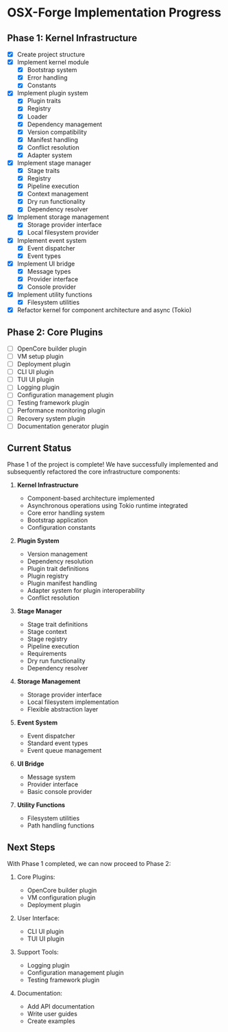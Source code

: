 # OSX-Forge Implementation Progress

## Phase 1: Kernel Infrastructure

- [x] Create project structure
- [x] Implement kernel module
  - [x] Bootstrap system
  - [x] Error handling
  - [x] Constants
- [x] Implement plugin system
  - [x] Plugin traits
  - [x] Registry
  - [x] Loader
  - [x] Dependency management
  - [x] Version compatibility
  - [x] Manifest handling
  - [x] Conflict resolution
  - [x] Adapter system
- [x] Implement stage manager
  - [x] Stage traits
  - [x] Registry
  - [x] Pipeline execution
  - [x] Context management
  - [x] Dry run functionality
  - [x] Dependency resolver
- [x] Implement storage management
  - [x] Storage provider interface
  - [x] Local filesystem provider
- [x] Implement event system
  - [x] Event dispatcher
  - [x] Event types
- [x] Implement UI bridge
  - [x] Message types
  - [x] Provider interface
  - [x] Console provider
- [x] Implement utility functions
  - [x] Filesystem utilities
 - [x] Refactor kernel for component architecture and async (Tokio)
 
 ## Phase 2: Core Plugins

- [ ] OpenCore builder plugin
- [ ] VM setup plugin
- [ ] Deployment plugin
- [ ] CLI UI plugin
- [ ] TUI UI plugin
- [ ] Logging plugin
- [ ] Configuration management plugin
- [ ] Testing framework plugin
- [ ] Performance monitoring plugin
- [ ] Recovery system plugin
- [ ] Documentation generator plugin

## Current Status

Phase 1 of the project is complete! We have successfully implemented and subsequently refactored the core infrastructure components:

1. **Kernel Infrastructure**
   - Component-based architecture implemented
   - Asynchronous operations using Tokio runtime integrated
   - Core error handling system
   - Bootstrap application
   - Configuration constants

2. **Plugin System**
   - Version management
   - Dependency resolution
   - Plugin trait definitions
   - Plugin registry
   - Plugin manifest handling
   - Adapter system for plugin interoperability
   - Conflict resolution

3. **Stage Manager**
   - Stage trait definitions
   - Stage context
   - Stage registry
   - Pipeline execution
   - Requirements
   - Dry run functionality
   - Dependency resolver

4. **Storage Management**
   - Storage provider interface
   - Local filesystem implementation
   - Flexible abstraction layer

5. **Event System**
   - Event dispatcher
   - Standard event types
   - Event queue management

6. **UI Bridge**
   - Message system
   - Provider interface
   - Basic console provider

7. **Utility Functions**
   - Filesystem utilities
   - Path handling functions

## Next Steps

With Phase 1 completed, we can now proceed to Phase 2:

1. Core Plugins:
   - OpenCore builder plugin
   - VM configuration plugin
   - Deployment plugin

2. User Interface:
   - CLI UI plugin
   - TUI UI plugin

3. Support Tools:
   - Logging plugin
   - Configuration management plugin
   - Testing framework plugin

4. Documentation:
   - Add API documentation
   - Write user guides
   - Create examples